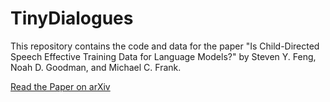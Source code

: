# TinyDialogues
This repository contains the code and data for the paper "Is Child-Directed Speech Effective Training Data for Language Models?" by Steven Y. Feng, Noah D. Goodman, and Michael C. Frank.

[Read the Paper on arXiv](https://www.arxiv.org/abs/2408.03617)
